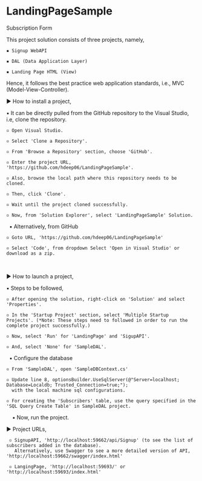 # LandingPageSample
Subscription Form

This project solution consists of three projects, namely,

    ▪ Signup WebAPI

    ▪ DAL (Data Application Layer)

    ▪ Landing Page HTML (View)

Hence, it follows the best practice web application standards, i.e., MVC (Model-View-Controller).


► How to install a project,

  ▪ It can be directly pulled from the GitHub repository to the Visual Studio, i.e, clone the repository.

    ▫ Open Visual Studio.

    ▫ Select 'Clone a Repository'.

    ▫ From 'Browse a Repository' section, choose 'GitHub'.

    ▫ Enter the project URL, 'https://github.com/hdeep06/LandingPageSample'.

    ▫ Also, browse the local path where this repository needs to be cloned.

    ▫ Then, click 'Clone'.

    ▫ Wait until the project cloned successfully.

    ▫ Now, from 'Solution Explorer', select 'LandingPageSample' Solution.
  
   ▪ Alternatively, from GitHub

    ▫ Goto URL, 'https://github.com/hdeep06/LandingPageSample'

    ▫ Select 'Code', from dropdown Select 'Open in Visual Studio' or download as a zip.
  

► How to launch a project,

  ▪ Steps to be followed,

    ▫ After opening the solution, right-click on 'Solution' and select 'Properties'.

    ▫ In the 'Startup Project' section, select 'Multiple Startup Projects'. (*Note: These steps need to followed in order to run the complete project successfully.)

    ▫ Now, select 'Run' for 'LandingPage' and 'SigupAPI'.

    ▫ And, select 'None' for 'SampleDAL'.
  
  ▪ Configure the database
  
    ▫ From 'SampleDAL', open 'SampleDBContext.cs'

    ▫ Update line 8, optionsBuilder.UseSqlServer(@"Server=localhost; Database=Localdb; Trusted_Connection=true;");
      with the local machine sql configurations.

    ▫ For creating the 'Subscribers' table, use the query specified in the 'SQL Query Create Table' in SampleDAL project.
    
  ▪ Now, run the project.

► Project URLs,

     ▫ SignupAPI, 'http://localhost:59662/api/Signup' (to see the list of subscribers added in the database). 
       Alternatively, use Swagger to see a more detailed version of API, 'http://localhost:59662/swagger/index.html'

     ▫ LangingPage, 'http://localhost:59693/' or 'http://localhost:59693/index.html'
